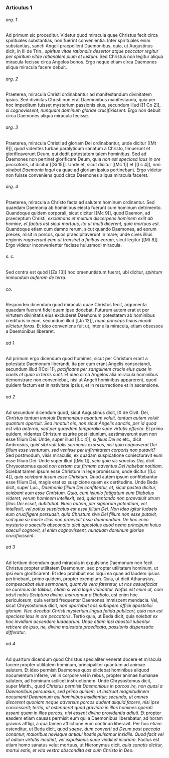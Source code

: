 ### Articulus 1

###### arg. 1
Ad primum sic proceditur. Videtur quod miracula quae Christus fecit circa spirituales substantias, non fuerint convenientia. Inter spirituales enim substantias, sancti Angeli praepollent Daemonibus, quia, ut Augustinus dicit, in III de Trin., *spiritus vitae rationalis desertor atque peccator regitur per spiritum vitae rationalem pium et iustum*. Sed Christus non legitur aliqua miracula fecisse circa Angelos bonos. Ergo neque etiam circa Daemones aliqua miracula facere debuit.

###### arg. 2
Praeterea, miracula Christi ordinabantur ad manifestandum divinitatem ipsius. Sed divinitas Christi non erat Daemonibus manifestanda, quia per hoc impeditum fuisset mysterium passionis eius, secundum illud [[1 Co 2]], *si cognovissent, nunquam dominum gloriae crucifixissent*. Ergo non debuit circa Daemones aliqua miracula fecisse.

###### arg. 3
Praeterea, miracula Christi ad gloriam Dei ordinabantur, unde dicitur [[Mt 9]], quod videntes turbae paralyticum sanatum a Christo, timuerunt et glorificaverunt Deum, qui dedit potestatem talem hominibus. Sed ad Daemones non pertinet glorificare Deum, quia *non est speciosa laus in ore peccatoris*, ut dicitur [[Si 15]]. Unde et, sicut dicitur [[Mc 1]] et [[Lc 4]], *non sinebat Daemonia loqui* ea quae ad gloriam ipsius pertinebant. Ergo videtur non fuisse conveniens quod circa Daemones aliqua miracula faceret.

###### arg. 4
Praeterea, miracula a Christo facta ad salutem hominum ordinantur. Sed quaedam Daemonia ab hominibus eiecta fuerunt cum hominum detrimento. Quandoque quidem corporali, sicut dicitur [[Mc 9]], quod Daemon, ad praeceptum Christi, *exclamans et multum discerpens hominem exiit ab homine, et factus est sicut mortuus, ita ut multi dicerent, quia mortuus est*. Quandoque etiam cum damno rerum, sicut quando Daemones, ad eorum preces, misit in porcos, quos praecipitaverunt in mare; unde cives illius regionis *rogaverunt eum ut transiret a finibus eorum*, sicut legitur [[Mt 8]]. Ergo videtur inconvenienter fecisse huiusmodi miracula.

###### s. c.
Sed contra est quod [[Za 13]] hoc praenuntiatum fuerat, ubi dicitur, *spiritum immundum auferam de terra*.

###### co.
Respondeo dicendum quod miracula quae Christus fecit, argumenta quaedam fuerunt fidei quam ipse docebat. Futurum autem erat ut per virtutem divinitatis eius excluderet Daemonum potestatem ab hominibus credituris in eum, secundum illud [[Jn 12]], *nunc princeps huius mundi eiicietur foras*. Et ideo conveniens fuit ut, inter alia miracula, etiam obsessos a Daemonibus liberaret.

###### ad 1
Ad primum ergo dicendum quod homines, sicut per Christum erant a potestate Daemonum liberandi, ita per eum erant Angelis consociandi, secundum illud [[Col 1]], *pacificans per sanguinem crucis eius quae in caelis et quae in terris sunt*. Et ideo circa Angelos alia miracula hominibus demonstrare non conveniebat, nisi ut Angeli hominibus apparerent, quod quidem factum est in nativitate ipsius, et in resurrectione et in ascensione.

###### ad 2
Ad secundum dicendum quod, sicut Augustinus dicit, IX de Civit. Dei, *Christus tantum innotuit Daemonibus quantum voluit, tantum autem voluit quantum oportuit. Sed innotuit eis, non sicut Angelis sanctis, per id quod est vita aeterna, sed per quaedam temporalia suae virtutis effecta*. Et primo quidem, videntes Christum esurire post ieiunium, aestimaverunt eum non esse filium Dei. Unde, super illud [[Lc 4]], *si filius Dei es* etc., dicit Ambrosius, *quid sibi vult talis sermonis exorsus, nisi quia cognoverat Dei filium esse venturum, sed venisse per infirmitatem corporis non putavit?* Sed postmodum, visis miraculis, ex quadam suspicatione coniecturavit eum esse filium Dei. Unde super illud [[Mc 1]], *scio quia sis sanctus Dei*, dicit Chrysostomus quod *non certam aut firmam adventus Dei habebat notitiam*. Sciebat tamen ipsum esse Christum in lege promissum, unde dicitur [[Lc 4]], *quia sciebant ipsum esse Christum*. Quod autem ipsum confitebantur esse filium Dei, magis erat ex suspicione quam ex certitudine. Unde Beda dicit, super Luc., *Daemonia filium Dei confitentur, et, sicut postea dicitur, sciebant eum esse Christum. Quia, cum ieiunio fatigatum eum Diabolus videret, verum hominem intellexit, sed, quia tentando non praevaluit utrum filius Dei esset, dubitabat. Nunc autem, per signorum potentiam, vel intellexit, vel potius suspicatus est esse filium Dei. Non ideo igitur Iudaeis eum crucifigere persuasit, quia Christum sive Dei filium non esse putavit, sed quia se morte illius non praevidit esse damnandum. De hoc enim mysterio a saeculis abscondito dicit apostolus quod nemo principum huius saeculi cognovit, si enim cognovissent, nunquam dominum gloriae crucifixissent*.

###### ad 3
Ad tertium dicendum quod miracula in expulsione Daemonum non fecit Christus propter utilitatem Daemonum, sed propter utilitatem hominum, ut ipsi eum glorificarent. Et ideo prohibuit eos loqui ea quae ad laudem ipsius pertinebant, primo quidem, propter exemplum. Quia, ut dicit Athanasius, *compescebat eius sermonem, quamvis vera fateretur, ut nos assuefaciat ne curemus de talibus, etiam si vera loqui videantur. Nefas est enim ut, cum adsit nobis Scriptura divina, instruamur a Diabolo*, est enim hoc periculosum, quia veritati frequenter Daemones immiscent mendacia. Vel, sicut Chrysostomus dicit, *non oportebat eos subripere officii apostolici gloriam. Nec decebat Christi mysterium lingua fetida publicari, quia non est speciosa laus in ore peccatoris*. Tertio quia, ut Beda dicit, quia *nolebat ex hoc invidiam accendere Iudaeorum. Unde etiam ipsi apostoli iubentur reticere de ipso, ne, divina maiestate praedicata, passionis dispensatio differatur*.

###### ad 4
Ad quartum dicendum quod Christus specialiter venerat docere et miracula facere propter utilitatem hominum, principaliter quantum ad animae salutem. Et ideo permisit Daemones quos eiiciebat hominibus aliquod nocumentum inferre, vel in corpore vel in rebus, propter animae humanae salutem, ad hominum scilicet instructionem. Unde Chrysostomus dicit, super Matth., quod *Christus permisit Daemonibus in porcos ire, non quasi a Daemonibus persuasus, sed primo quidem, ut instruat magnitudinem nocumenti Daemonum qui hominibus insidiantur; secundo, ut omnes discerent quoniam neque adversus porcos audent aliquid facere, nisi ipse concesserit; tertio, ut ostenderet quod graviora in illos homines operati essent quam in illos porcos, nisi essent divina providentia adiuti*. Et propter easdem etiam causas permisit eum qui a Daemonibus liberabatur, ad horam gravius affligi, a qua tamen afflictione eum continuo liberavit. Per hoc etiam ostenditur, ut Beda dicit, quod *saepe, dum converti ad Deum post peccata conamur, maioribus novisque antiqui hostis pulsamur insidiis. Quod facit vel ut odium virtutis incutiat, vel expulsionis suae vindicet iniuriam*. Factus est etiam homo sanatus velut mortuus, ut Hieronymus dicit, *quia sanatis dicitur, mortui estis, et vita vestra abscondita est cum Christo in Deo*.

